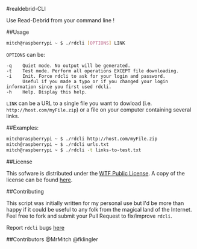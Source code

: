 #realdebrid-CLI

Use Read-Debrid from your command line !

##Usage

```bash
mitch@raspberrypi ~ $ ./rdcli [OPTIONS] LINK
```

`OPTIONS` can be: 
```
-q    Quiet mode. No output will be generated.
-t    Test mode. Perform all operations EXCEPT file downloading.
-i    Init. Force rdcli to ask for your login and password.
      Useful if you made a typo or if you changed your login information since you first used rdcli.
-h    Help. Display this help.
```

`LINK` can be a URL to a single file you want to dowload (i.e. `http://host.com/myFile.zip`) or a file on your computer containing several links.

##Examples:  

```bash
mitch@raspberrypi ~ $ ./rdcli http://host.com/myFile.zip  
mitch@raspberrypi ~ $ ./rdcli urls.txt
mitch@raspberrypi ~ $ ./rdcli -t links-to-test.txt
```

##License

This sofware is distributed under the [WTF Public License](http://www.wtfpl.net/). A copy of the license can be found [here](http://www.wtfpl.net/txt/copying).


##Contributing

This script was initially written for my personal use but I'd be more than happy if it could be useful to any folk from the magical land of the Internet. Feel free to fork and submit your Pull Request to fix/improve `rdcli`.

Report `rdcli` bugs [here](https://github.com/MrMitch/realdebrid-CLI/issues/new)

##Contributors
@MrMitch
@fklingler
